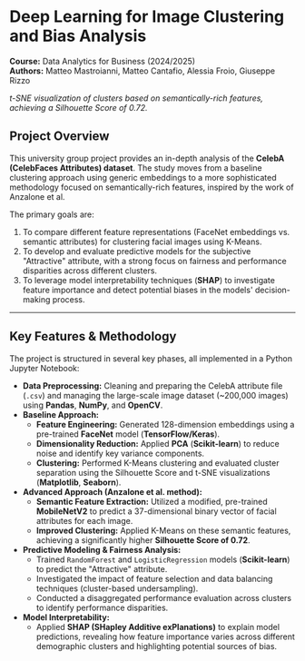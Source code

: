 # Deep Learning for Image Clustering and Bias Analysis

**Course:** Data Analytics for Business (2024/2025)  
**Authors:** Matteo Mastroianni, Matteo Cantafio, Alessia Froio, Giuseppe Rizzo


*t-SNE visualization of clusters based on semantically-rich features, achieving a Silhouette Score of 0.72.*

## Project Overview

This university group project provides an in-depth analysis of the **CelebA (CelebFaces Attributes) dataset**. The study moves from a baseline clustering approach using generic embeddings to a more sophisticated methodology focused on semantically-rich features, inspired by the work of Anzalone et al.

The primary goals are:
1.  To compare different feature representations (FaceNet embeddings vs. semantic attributes) for clustering facial images using K-Means.
2.  To develop and evaluate predictive models for the subjective "Attractive" attribute, with a strong focus on fairness and performance disparities across different clusters.
3.  To leverage model interpretability techniques (**SHAP**) to investigate feature importance and detect potential biases in the models' decision-making process.

---

## Key Features & Methodology

The project is structured in several key phases, all implemented in a Python Jupyter Notebook:

*   **Data Preprocessing:** Cleaning and preparing the CelebA attribute file (`.csv`) and managing the large-scale image dataset (~200,000 images) using **Pandas**, **NumPy**, and **OpenCV**.
*   **Baseline Approach:**
    *   **Feature Engineering:** Generated 128-dimension embeddings using a pre-trained **FaceNet** model (**TensorFlow/Keras**).
    *   **Dimensionality Reduction:** Applied **PCA** (**Scikit-learn**) to reduce noise and identify key variance components.
    *   **Clustering:** Performed K-Means clustering and evaluated cluster separation using the Silhouette Score and t-SNE visualizations (**Matplotlib**, **Seaborn**).
*   **Advanced Approach (Anzalone et al. method):**
    *   **Semantic Feature Extraction:** Utilized a modified, pre-trained **MobileNetV2** to predict a 37-dimensional binary vector of facial attributes for each image.
    *   **Improved Clustering:** Applied K-Means on these semantic features, achieving a significantly higher **Silhouette Score of 0.72**.
*   **Predictive Modeling & Fairness Analysis:**
    *   Trained `RandomForest` and `LogisticRegression` models (**Scikit-learn**) to predict the "Attractive" attribute.
    *   Investigated the impact of feature selection and data balancing techniques (cluster-based undersampling).
    *   Conducted a disaggregated performance evaluation across clusters to identify performance disparities.
*   **Model Interpretability:**
    *   Applied **SHAP (SHapley Additive exPlanations)** to explain model predictions, revealing how feature importance varies across different demographic clusters and highlighting potential sources of bias.

